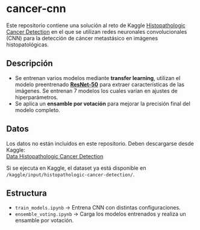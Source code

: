 # cancer-cnn

Este repositorio contiene una solución al reto de Kaggle [Histopathologic Cancer Detection](https://www.kaggle.com/competitions/histopathologic-cancer-detection/code) en el que se utilizan redes neuronales convolucionales (CNN) para la detección de cáncer metastásico en imágenes histopatológicas.  

## Descripción  
- Se entrenan varios modelos mediante **transfer learning**, utilizan el modelo preentrenado [**ResNet-50**](https://arxiv.org/abs/1512.03385) para extraer características de las imágenes. Se entrenan 7 modelos los cuales varían en ajustes de hiperparámetros.
- Se aplica un **ensamble por votación** para mejorar la precisión final del modelo completo. 

##  Datos  
Los datos no están incluidos en este repositorio. Deben descargarse desde Kaggle:  
[Data Histopathologic Cancer Detection](https://www.kaggle.com/competitions/histopathologic-cancer-detection/data)  

Si se ejecuta en Kaggle, el dataset ya está disponible en `/kaggle/input/histopathologic-cancer-detection/`.  

##  Estructura  
- `train_models.ipynb` → Entrena CNN con distintas configuraciones.  
- `ensemble_voting.ipynb` → Carga los modelos entrenados y realiza un ensamble por votación.  
